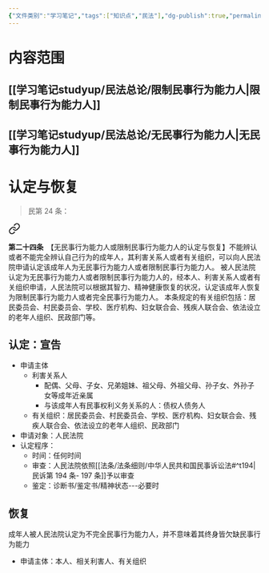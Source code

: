 ```yaml
---
{"文件类别":"学习笔记","tags":["知识点","民法"],"dg-publish":true,"permalink":"/学习笔记studyup/民法总论/不完全民事行为能力人/","dgPassFrontmatter":true,"created":"2024-10-27T11:00:14.958+08:00","updated":"2024-11-17T17:29:42.581+08:00"}
---
```


# 内容范围
## [[学习笔记studyup/民法总论/限制民事行为能力人\|限制民事行为能力人]]
## [[学习笔记studyup/民法总论/无民事行为能力人\|无民事行为能力人]]
# 认定与恢复
>民第 24 条：
<div class="transclusion internal-embed is-loaded"><a class="markdown-embed-link" href="/////#t24" aria-label="Open link"><svg xmlns="http://www.w3.org/2000/svg" width="24" height="24" viewBox="0 0 24 24" fill="none" stroke="currentColor" stroke-width="2" stroke-linecap="round" stroke-linejoin="round" class="svg-icon lucide-link"><path d="M10 13a5 5 0 0 0 7.54.54l3-3a5 5 0 0 0-7.07-7.07l-1.72 1.71"></path><path d="M14 11a5 5 0 0 0-7.54-.54l-3 3a5 5 0 0 0 7.07 7.07l1.71-1.71"></path></svg></a><div class="markdown-embed">



**第二十四条**　【无民事行为能力人或限制民事行为能力人的认定与恢复】不能辨认或者不能完全辨认自己行为的成年人，其利害关系人或者有关组织，可以向人民法院申请认定该成年人为无民事行为能力人或者限制民事行为能力人。
被人民法院认定为无民事行为能力人或者限制民事行为能力人的，经本人、利害关系人或者有关组织申请，人民法院可以根据其智力、精神健康恢复的状况，认定该成年人恢复为限制民事行为能力人或者完全民事行为能力人。
本条规定的有关组织包括：居民委员会、村民委员会、学校、医疗机构、妇女联合会、残疾人联合会、依法设立的老年人组织、民政部门等。 

</div></div>

## 认定：宣告
- 申请主体
	- 利害关系人
		- 配偶、父母、子女、兄弟姐妹、祖父母、外祖父母、孙子女、外孙子女等成年近亲属
		- 与该成年人有民事权利义务关系的人：债权人债务人
	- 有关组织：居民委员会、村民委员会、学校、医疗机构、妇女联合会、残疾人联合会、依法设立的老年人组织、民政部门
- 申请对象：人民法院
- 认定程序：
	- 时间：任何时间
	- 审查：人民法院依照[[法条/法条细则/中华人民共和国民事诉讼法#^t194\|民诉第 194 条- 197 条]]予以审查
	- 鉴定：诊断书/鉴定书/精神状态---必要时
## 恢复 
成年人被人民法院认定为不完全民事行为能力人，并不意味着其终身皆欠缺民事行为能力
- 申请主体：本人、相关利害人、有关组织
